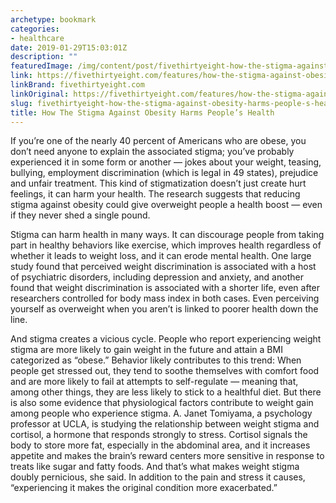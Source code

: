 ```yaml
---
archetype: bookmark
categories:
- healthcare
date: 2019-01-29T15:03:01Z
description: ""
featuredImage: /img/content/post/fivethirtyeight-how-the-stigma-against-obesity-harms-people-s-health.png
link: https://fivethirtyeight.com/features/how-the-stigma-against-obesity-harms-peoples-health/
linkBrand: fivethirtyeight.com
linkOriginal: https://fivethirtyeight.com/features/how-the-stigma-against-obesity-harms-peoples-health/
slug: fivethirtyeight-how-the-stigma-against-obesity-harms-people-s-health
title: How The Stigma Against Obesity Harms People’s Health
---
```

If you’re one of the nearly 40 percent of Americans who are obese, you don’t need anyone to explain the associated stigma; you’ve probably experienced it in some form or another — jokes about your weight, teasing, bullying, employment discrimination (which is legal in 49 states), prejudice and unfair treatment. This kind of stigmatization doesn’t just create hurt feelings, it can harm your health. The research suggests that reducing stigma against obesity could give overweight people a health boost — even if they never shed a single pound.

Stigma can harm health in many ways. It can discourage people from taking part in healthy behaviors like exercise, which improves health regardless of whether it leads to weight loss, and it can erode mental health. One large study found that perceived weight discrimination is associated with a host of psychiatric disorders, including depression and anxiety, and another found that weight discrimination is associated with a shorter life, even after researchers controlled for body mass index in both cases. Even perceiving yourself as overweight when you aren’t is linked to poorer health down the line.

And stigma creates a vicious cycle. People who report experiencing weight stigma are more likely to gain weight in the future and attain a BMI categorized as “obese.” Behavior likely contributes to this trend: When people get stressed out, they tend to soothe themselves with comfort food and are more likely to fail at attempts to self-regulate — meaning that, among other things, they are less likely to stick to a healthful diet. But there is also some evidence that physiological factors contribute to weight gain among people who experience stigma. A. Janet Tomiyama, a psychology professor at UCLA, is studying the relationship between weight stigma and cortisol, a hormone that responds strongly to stress. Cortisol signals the body to store more fat, especially in the abdominal area, and it increases appetite and makes the brain’s reward centers more sensitive in response to treats like sugar and fatty foods. And that’s what makes weight stigma doubly pernicious, she said. In addition to the pain and stress it causes, “experiencing it makes the original condition more exacerbated.”

